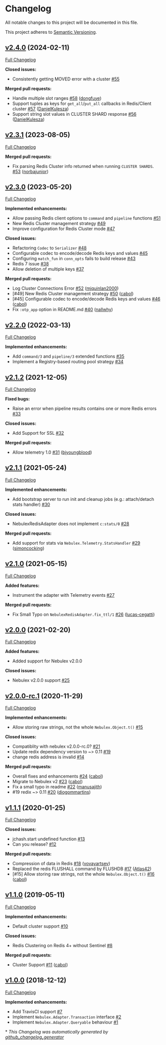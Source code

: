 # Changelog

All notable changes to this project will be documented in this file.

This project adheres to [Semantic Versioning](https://semver.org/spec/v2.0.0.html).

## [v2.4.0](https://github.com/cabol/nebulex_redis_adapter/tree/v2.4.0) (2024-02-11)

[Full Changelog](https://github.com/cabol/nebulex_redis_adapter/compare/v2.3.1...v2.4.0)

**Closed issues:**

- Consistently getting MOVED error with a cluster
  [#55](https://github.com/cabol/nebulex_redis_adapter/issues/55)

**Merged pull requests:**

- Handle multiple slot ranges
  [#58](https://github.com/cabol/nebulex_redis_adapter/pull/58)
  ([dongfuye](https://github.com/dongfuye))
- Support tuples as keys for `get_all`/`put_all` callbacks in Redis/Client cluster
  [#57](https://github.com/cabol/nebulex_redis_adapter/pull/57)
  ([DanielKulesza](https://github.com/DanielKulesza))
- Support string slot values in CLUSTER SHARD response
  [#56](https://github.com/cabol/nebulex_redis_adapter/pull/56)
  ([DanielKulesza](https://github.com/DanielKulesza))

## [v2.3.1](https://github.com/cabol/nebulex_redis_adapter/tree/v2.3.1) (2023-08-05)

[Full Changelog](https://github.com/cabol/nebulex_redis_adapter/compare/v2.3.0...v2.3.1)

**Merged pull requests:**

- Fix parsing Redis Cluster info returned when running `CLUSTER SHARDS`.
  [#53](https://github.com/cabol/nebulex_redis_adapter/pull/53)
  ([norbajunior](https://github.com/norbajunior))

## [v2.3.0](https://github.com/cabol/nebulex_redis_adapter/tree/v2.3.0) (2023-05-20)

[Full Changelog](https://github.com/cabol/nebulex_redis_adapter/compare/v2.2.0...v2.3.0)

**Implemented enhancements:**

- Allow passing Redis client options to `command` and `pipeline` functions
  [#51](https://github.com/cabol/nebulex_redis_adapter/issues/51)
- New Redis Cluster management strategy
  [#49](https://github.com/cabol/nebulex_redis_adapter/issues/49)
- Improve configuration for Redis Cluster mode
  [#47](https://github.com/cabol/nebulex_redis_adapter/issues/47)

**Closed issues:**

- Refactoring `Codec` to `Serializer`
  [#48](https://github.com/cabol/nebulex_redis_adapter/issues/48)
- Configurable codec to encode/decode Redis keys and values
  [#45](https://github.com/cabol/nebulex_redis_adapter/issues/45)
- Configuring `match_fun` in `conn_opts` fails to build release
  [#43](https://github.com/cabol/nebulex_redis_adapter/issues/43)
- Redis 7 issue
  [#38](https://github.com/cabol/nebulex_redis_adapter/issues/38)
- Allow deletion of multiple keys
  [#37](https://github.com/cabol/nebulex_redis_adapter/issues/37)

**Merged pull requests:**

- Log Cluster Connections Error
  [#52](https://github.com/cabol/nebulex_redis_adapter/pull/52)
  ([mjquinlan2000](https://github.com/mjquinlan2000))
- [#49] New Redis Cluster management strategy
  [#50](https://github.com/cabol/nebulex_redis_adapter/pull/50)
  ([cabol](https://github.com/cabol))
- [#45] Configurable codec to encode/decode Redis keys and values
  [#46](https://github.com/cabol/nebulex_redis_adapter/pull/46)
  ([cabol](https://github.com/cabol))
- Fix `:otp_app` option in README.md
  [#40](https://github.com/cabol/nebulex_redis_adapter/pull/40)
  ([nallwhy](https://github.com/nallwhy))

## [v2.2.0](https://github.com/cabol/nebulex_redis_adapter/tree/v2.2.0) (2022-03-13)

[Full Changelog](https://github.com/cabol/nebulex_redis_adapter/compare/v2.1.2...v2.2.0)

**Implemented enhancements:**

- Add `command/3` and `pipeline/3` extended functions
  [#35](https://github.com/cabol/nebulex_redis_adapter/issues/35)
- Implement a Registry-based routing pool strategy
  [#34](https://github.com/cabol/nebulex_redis_adapter/issues/34)

## [v2.1.2](https://github.com/cabol/nebulex_redis_adapter/tree/v2.1.2) (2021-12-05)

[Full Changelog](https://github.com/cabol/nebulex_redis_adapter/compare/v2.1.1...v2.1.2)

**Fixed bugs:**

- Raise an error when pipeline results contains one or more Redis errors
  [#33](https://github.com/cabol/nebulex_redis_adapter/issues/33)

**Closed issues:**

- Add Support for SSL
  [#32](https://github.com/cabol/nebulex_redis_adapter/issues/32)

**Merged pull requests:**

- Allow telemetry 1.0
  [#31](https://github.com/cabol/nebulex_redis_adapter/pull/31)
  ([bjyoungblood](https://github.com/bjyoungblood))

## [v2.1.1](https://github.com/cabol/nebulex_redis_adapter/tree/v2.1.1) (2021-05-24)

[Full Changelog](https://github.com/cabol/nebulex_redis_adapter/compare/v2.1.0...v2.1.1)

**Implemented enhancements:**

- Add bootstrap server to run init and cleanup jobs (e.g.: attach/detach stats handler)
  [#30](https://github.com/cabol/nebulex_redis_adapter/issues/30)

**Closed issues:**

- NebulexRedisAdapter does not implement `c:stats/0`
  [#28](https://github.com/cabol/nebulex_redis_adapter/issues/28)

**Merged pull requests:**

- Add support for stats via `Nebulex.Telemetry.StatsHandler`
  [#29](https://github.com/cabol/nebulex_redis_adapter/pull/29)
  ([simoncocking](https://github.com/simoncocking))

## [v2.1.0](https://github.com/cabol/nebulex_redis_adapter/tree/v2.1.0) (2021-05-15)

[Full Changelog](https://github.com/cabol/nebulex_redis_adapter/compare/v2.0.0...v2.1.0)

**Added features:**

- Instrument the adapter with Telemetry events
  [#27](https://github.com/cabol/nebulex_redis_adapter/issues/27)

**Merged pull requests:**

- Fix Small Typo on `NebulexRedisAdapter.fix_ttl/1`
  [#26](https://github.com/cabol/nebulex_redis_adapter/pull/26)
  ([lucas-cegatti](https://github.com/lucas-cegatti))

## [v2.0.0](https://github.com/cabol/nebulex_redis_adapter/tree/v2.0.0) (2021-02-20)

[Full Changelog](https://github.com/cabol/nebulex_redis_adapter/compare/v2.0.0-rc.1...v2.0.0)

**Added features:**

- Added support for Nebulex v2.0.0

**Closed issues:**

- Nebulex v2.0.0 support
  [#25](https://github.com/cabol/nebulex_redis_adapter/issues/25)

## [v2.0.0-rc.1](https://github.com/cabol/nebulex_redis_adapter/tree/v2.0.0-rc.1) (2020-11-29)

[Full Changelog](https://github.com/cabol/nebulex_redis_adapter/compare/v1.1.1...v2.0.0-rc.1)

**Implemented enhancements:**

- Allow storing raw strings, not the whole `Nebulex.Object.t()`
  [#15](https://github.com/cabol/nebulex_redis_adapter/issues/15)

**Closed issues:**

- Compatiblity with nebulex v2.0.0-rc.0?
  [#21](https://github.com/cabol/nebulex_redis_adapter/issues/21)
- Update redix dependency version to ~> 0.11
  [#19](https://github.com/cabol/nebulex_redis_adapter/issues/19)
- change redis address is invalid
  [#14](https://github.com/cabol/nebulex_redis_adapter/issues/14)

**Merged pull requests:**

- Overall fixes and enhancements
  [#24](https://github.com/cabol/nebulex_redis_adapter/pull/24)
  ([cabol](https://github.com/cabol))
- Migrate to Nebulex v2
  [#23](https://github.com/cabol/nebulex_redis_adapter/pull/23)
  ([cabol](https://github.com/cabol))
- Fix a small typo in readme
  [#22](https://github.com/cabol/nebulex_redis_adapter/pull/22)
  ([manusajith](https://github.com/manusajith))
- #19 redix ~> 0.11
  [#20](https://github.com/cabol/nebulex_redis_adapter/pull/20)
  ([diogommartins](https://github.com/diogommartins))

## [v1.1.1](https://github.com/cabol/nebulex_redis_adapter/tree/v1.1.1) (2020-01-25)

[Full Changelog](https://github.com/cabol/nebulex_redis_adapter/compare/v1.1.0...v1.1.1)

**Closed issues:**

- jchash.start undefined function
  [#13](https://github.com/cabol/nebulex_redis_adapter/issues/13)
- Can you release?
  [#12](https://github.com/cabol/nebulex_redis_adapter/issues/12)

**Merged pull requests:**

- Compression of data in Redis
  [#18](https://github.com/cabol/nebulex_redis_adapter/pull/18)
  ([vovayartsev](https://github.com/vovayartsev))
- Replaced the redis FLUSHALL command by FLUSHDB
  [#17](https://github.com/cabol/nebulex_redis_adapter/pull/17)
  ([Atlas42](https://github.com/Atlas42))
- [#15] Allow storing raw strings, not the whole `Nebulex.Object.t()`
  [#16](https://github.com/cabol/nebulex_redis_adapter/pull/16)
  ([cabol](https://github.com/cabol))

## [v1.1.0](https://github.com/cabol/nebulex_redis_adapter/tree/v1.1.0) (2019-05-11)

[Full Changelog](https://github.com/cabol/nebulex_redis_adapter/compare/v1.0.0...v1.1.0)

**Implemented enhancements:**

- Default cluster support
  [#10](https://github.com/cabol/nebulex_redis_adapter/issues/10)

**Closed issues:**

- Redis Clustering on Redis 4+ without Sentinel
  [#8](https://github.com/cabol/nebulex_redis_adapter/issues/8)

**Merged pull requests:**

- Cluster Support
  [#11](https://github.com/cabol/nebulex_redis_adapter/pull/11)
  ([cabol](https://github.com/cabol))

## [v1.0.0](https://github.com/cabol/nebulex_redis_adapter/tree/v1.0.0) (2018-12-12)

[Full Changelog](https://github.com/cabol/nebulex_redis_adapter/compare/21160dbff1d8a6df333dc5c35fef46964649470b...v1.0.0)

**Implemented enhancements:**

- Add TravisCI support
  [#7](https://github.com/cabol/nebulex_redis_adapter/issues/7)
- Implement `Nebulex.Adapter.Transaction` interface
  [#2](https://github.com/cabol/nebulex_redis_adapter/issues/2)
- Implement `Nebulex.Adapter.Queryable` behaviour
  [#1](https://github.com/cabol/nebulex_redis_adapter/issues/1)



\* *This Changelog was automatically generated by [github_changelog_generator](https://github.com/github-changelog-generator/github-changelog-generator)*
